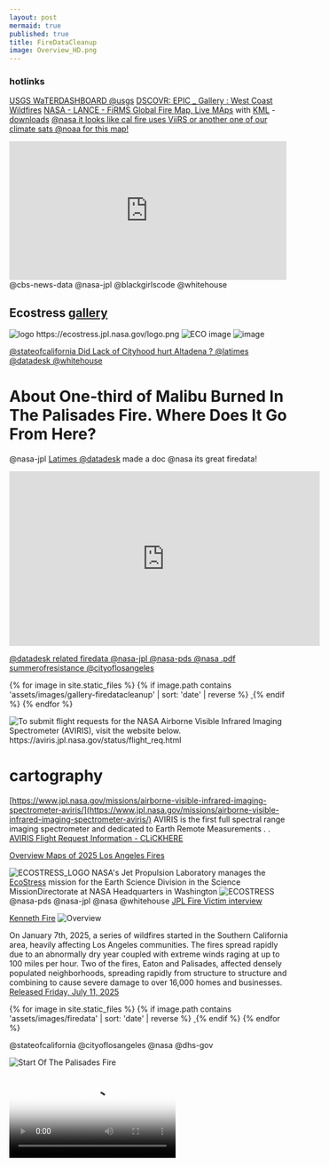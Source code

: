 ```yaml
---
layout: post
mermaid: true
published: true
title: FireDataCleanup
image: Overview_HD.png
---
```


### hotlinks
[USGS WaTERDASHBOARD @usgs](https://dashboard.waterdata.usgs.gov/app/nwd/en/)
[DSCOVR: EPIC _ Gallery : West Coast Wildfires](https://epic.gsfc.nasa.gov/galleries/2020/wildfires)
[NASA - LANCE - FiRMS Global Fire Map, Live MAps](https://firms.modaps.eosdis.nasa.gov/map/) with [KML](https://developers.google.com/kml) - [downloads](https://firms.modaps.eosdis.nasa.gov/active_fire/) [@nasa it looks like cal fire uses ViiRS or another one of our climate sats @noaa for this map!](https://www.fire.ca.gov/incidents)

<iframe src="https://www.facebook.com/plugins/post.php?href=https%3A%2F%2Fwww.facebook.com%2Fpermalink.php%3Fstory_fbid%3Dpfbid0N8xAJvGecruXKARbk9XMTWHi5MiEY1ebYTZ7uTpL7CneemwCfeALH6HB93DmUqfbl%26id%3D100084464911565&show_text=true&width=500" width="500" height="250" style="border:none;overflow:hidden" scrolling="no" frameborder="0" allowfullscreen="true" allow="autoplay; clipboard-write; encrypted-media; picture-in-picture; web-share"></iframe> @cbs-news-data @nasa-jpl @blackgirlscode @whitehouse

## Ecostress [gallery](https://ecostress.jpl.nasa.gov/wildfire_gallery)

<picture itemprop="event" itemtype="https://schema.org/Organization">
  <source src="https://ecostress.jpl.nasa.gov/downloads/gallery/00139_palisades_esi_map.png" type="image/png" />
  <source src="https://ecostress.jpl.nasa.gov/downloads/gallery/00139_palisades_esi_map.png" type="image/png" />
    <img itemprop="countryOfOrigin" itemtype="https://schema.org/Country" alt="logo https://ecostress.jpl.nasa.gov/logo.png" src="https://github.com/user-attachments/assets/f3d59612-1486-433a-b178-c3e0814f05fd"  />
</picture>
 
<img src="https://ecostress.jpl.nasa.gov/downloads/gallery/wildfire/00155_gifford_fire.png" alt="ECO image"/>


<img alt="image" src="https://github.com/user-attachments/assets/0b5fa1b9-1e5d-4eb1-bfad-4c31bf2a8968" />

[@stateofcalifornia Did Lack of Cityhood hurt Altadena ? @latimes @datadesk @whitehouse](https://ia601002.us.archive.org/9/items/interviewwith-dr-carol-stoker/21ALTADENA_EATON_FiRE_2feb686a-eb67-43fe-a787-b0ea4bc6e29e.pdf)

# About One-third of Malibu Burned In The Palisades Fire. Where Does It Go From Here?
@nasa-jpl [Latimes @datadesk](https://github.com/datadesk) made a doc @nasa its great firedata!

<iframe width="560" height="315" src="https://www.youtube.com/embed/0zsMg7gkC6Y?si=rU9ah5V22lcxwE6W" title="YouTube video player" frameborder="0" allow="accelerometer; autoplay; clipboard-write; encrypted-media; gyroscope; picture-in-picture; web-share" referrerpolicy="strict-origin-when-cross-origin" allowfullscreen></iframe>

[@datadesk related firedata @nasa-jpl @nasa-pds @nasa .pdf](https://ia601002.us.archive.org/9/items/interviewwith-dr-carol-stoker/0iceraidupdateSimpleScanStation20250813171923.pdf)
[summerofresistance @cityoflosangeles](https://ia601002.us.archive.org/9/items/interviewwith-dr-carol-stoker/1_6_20summerofresistanceSimpleScanStation20250620100012.pdf)

<div class="tupperware">
    
{% for image in site.static_files %}
    {% if image.path contains 'assets/images/gallery-firedatacleanup' | sort: 'date' | reverse %} 
        <a href="{{ site.baseurl }}{{ image.path }}" target="_blank">
            <img src="{{ site.baseurl }}{{ image.path }}" alt="" class="img-thumbnail" />
        </a>
    {% endif %}
{% endfor %}

</div>


<img alt="To submit flight requests for the NASA Airborne Visible Infrared Imaging Spectrometer (AVIRIS), visit the website below. https://aviris.jpl.nasa.gov/status/flight_req.html " src="https://aviris.jpl.nasa.gov/images/aviris_text2.png" />

# cartography


[https://www.jpl.nasa.gov/missions/airborne-visible-infrared-imaging-spectrometer-aviris/](https://www.jpl.nasa.gov/missions/airborne-visible-infrared-imaging-spectrometer-aviris/)
AVIRIS is the first full spectral range imaging spectrometer and dedicated to Earth Remote Measurements . . 
[AVIRIS Flight Request Information - CLiCKHERE](https://aviris.jpl.nasa.gov/status/flight_req.html)


[Overview Maps of 2025 Los Angeles Fires](https://svs.gsfc.nasa.gov/5568/)


![ECOSTRESS_LOGO](https://ecostress.jpl.nasa.gov/logo.png)
 NASA's Jet Propulsion Laboratory manages the [EcoStress](https://ecostress.jpl.nasa.gov/events/ecostress-satm-2025) mission for the Earth Science Division in the Science MissionDirectorate at NASA Headquarters in Washington
![ECOSTRESS](https://ecostress.jpl.nasa.gov/downloads/gallery/wildfire/00134_Wildfire_LA_area.png) @nasa-pds @nasa-jpl @nasa @whitehouse
[JPL Fire Victim interview](https://youtu.be/HrJl3sBOUo4?si=RxPGyj7hfKLXQepA)

[Kenneth Fire](https://x.com/thakasartu/status/1878981359525650928)
![Overview](https://svs.gsfc.nasa.gov/vis/a000000/a005500/a005568/Overview_HD.png)

On January 7th, 2025, a series of wildfires started in the Southern California area, heavily affecting Los Angeles communities. The fires spread rapidly due to an abnormally dry year coupled with extreme winds raging at up to 100 miles per hour. Two of the fires, Eaton and Palisades, affected densely populated neighborhoods, spreading rapidly from structure to structure and combining to cause severe damage to over 16,000 homes and businesses. [Released Friday, July 11, 2025](https://svs.gsfc.nasa.gov/5568/)

<div class="tupperware">
    
{% for image in site.static_files %}
    {% if image.path contains 'assets/images/firedata' | sort: 'date' | reverse %} 
        <a href="{{ site.baseurl }}{{ image.path }}" target="_blank">
            <img src="{{ site.baseurl }}{{ image.path }}" alt="" class="img-thumbnail" />
        </a>
    {% endif %}
{% endfor %}

</div>


@stateofcalifornia @cityoflosangeles
@nasa @dhs-gov 

![Start Of The Palisades Fire](https://svs.gsfc.nasa.gov/vis/a000000/a005500/a005568/Palisades_HD.png)


<video  controls poster="https://svs.gsfc.nasa.gov/vis/a000000/a005500/a005558/fire_spread_LA_only_2025_v52_2025-06-15_2314.02652.png">
  <source src="https://d2pn8kiwq2w21t.cloudfront.net/media/1-PIA23695_Bootleg_Fire.mp4" type="video/mp4" />
  
  Your browser does not support the video tag.
</video>

[Fires Tear Through Los Angeles](https://visibleearth.nasa.gov/images/153793/fires-tear-through-los-angeles)
Powerful Santa Ana winds and dry conditions contributed to the rapid spread of several brush fires in the county.
[ReadMoreSeemORe](https://visibleearth.nasa.gov/images/153793/fires-tear-through-los-angeles) 

[Palisades Fire reaches Brentwood, threatens San Fernando Valley @ktla youtube.com](https://youtu.be/DNkLoBtWFhA)

![EatonFire](https://svs.gsfc.nasa.gov/vis/a000000/a005500/a005568/Eaton_HD.png)


# GRACE and GRACE-FO track California's land water changes

[MAiN](https://grace.jpl.nasa.gov/resources/42/grace-and-grace-fo-track-californias-land-water-changes/) [RELATEDTWEET](https://x.com/RicoThaka/status/1882498520122548642)
<video  controls >
  <source src="https://grace.jpl.nasa.gov/rails/active_storage/blobs/redirect/eyJfcmFpbHMiOnsibWVzc2FnZSI6IkJBaHBBdFVDIiwiZXhwIjpudWxsLCJwdXIiOiJibG9iX2lkIn19--dac742eb358a1539ab5b7e1125a3bf91e5348bbc/grace_ca_water_2002-2023_seasonal_2160p.mp4?disposition=inline" type="video/mp4" />
  
  Your browser does not support the video tag.
</video>


NASA’s Gravity Recovery and Climate Experiment (GRACE, 2002 - 2017) mission, and its successor GRACE Follow-On (launched in 2018), map month-to-month changes in Earth's gravity field resulting from the movement of mass, such as water, near the surface of the planet. This animation shows how the total amount of water (snow, surface water, soil moisture, and groundwater) varies in space and time, with the passage of dry seasons and wet seasons as well as with flooding, drought, and transport due to water management. Blue colors represent wetter than average conditions (relative to 2004-2010), while red colors represent drier than average conditions. The yellow line in the graph on the left shows the evolution of the long-term inter-annual variations for the area outlined in yellow on the map (note: the average seasonal cycle has been removed).

The [Sacramento](https://earthobservatory.nasa.gov/images/8235/sacramento-san-joaquin-river-delta) and [San Joaquin River](https://www.jpl.nasa.gov/images/pia24691-sacramento-san-joaquin-river-delta-ca/) [basins](https://eoimages.gsfc.nasa.gov/images/imagerecords/8000/8235/sacramento_ast_2006120_lrg.jpg) are outlined [in](https://grace.jpl.nasa.gov/resources/21/occultmov/) yellow, and rivers and tributaries are shown as blue lines. The basins include California's Central Valley, the most productive agricultural region in the U.S. Repeated drought conditions and increased water use in California have led to a long-term decline of terrestrial water, interspersed with above-average precipitation periods (e.g., 2015/2016, 2022/2023) that have allowed some recovery of the land water storage.

Credit
NASA / JPL

<blockquote class="twitter-tweet" data-media-max-width="560"><p lang="en" dir="ltr">A view of the <a href="https://twitter.com/hashtag/EatonFire?src=hash&amp;ref_src=twsrc%5Etfw">#EatonFire</a> behind <a href="https://twitter.com/NASAJPL?ref_src=twsrc%5Etfw">@NASAJPL</a> Flight Projects Center. It feels like Armageddon around here <a href="https://t.co/pPWJ0B2rIB">pic.twitter.com/pPWJ0B2rIB</a></p>&mdash; Royce (@RobRoyce_) <a href="https://twitter.com/RobRoyce_/status/1877443901839069539?ref_src=twsrc%5Etfw">January 9, 2025</a></blockquote> <script async src="https://platform.twitter.com/widgets.js" charset="utf-8"></script> 

![Gg4FRxoWMAAZyje](https://github.com/user-attachments/assets/281bcf97-995d-4d21-844b-1ebe7906061a)

[RelatedMetaFACEBOOK](https://www.facebook.com/permalink.php?story_fbid=pfbid022AsmhjApmWb1uyuCR4YyMn4UsmUmUb46U3RvtPDFetd6KQCxcBmE5Bk8eT145eBTl&id=100084464911565) 

###
[Wildfires in Los Angeles, California](https://www.earthdata.nasa.gov/news/worldview-image-archive/wildfires-los-angeles-california) [Image captured on Jan 8, 2025](https://www.earthdata.nasa.gov/news/worldview-image-archive/wildfires-los-angeles-california)
[ECOSTRESS Data Incorporated Into New Wildfire Response Tool](https://www.jpl.nasa.gov/news/ecostress-data-incorporated-into-new-wildfire-response-tool/)

Current Emergency Incidents
Ongoing emergency responses in California, including all 10+ acre wildfires.[LiNK](https://www.fire.ca.gov/incidents) @stateofcalifornia 
<img  alt="image" src="https://github.com/user-attachments/assets/57c82f91-0335-4aa1-86c9-c71717008140" />

![palisadesfire_msi_20250107.jpg](https://eoimages.gsfc.nasa.gov/images/imagerecords/153000/153793/palisadesfire_msi_20250107.jpg)

![Palisades](https://eoimages.gsfc.nasa.gov/images/imagerecords/153000/153793/palisadesfire_msi_20250107_lrg.jpg)

![AViRiS](https://aviris.jpl.nasa.gov/images/aviris_text2.png)


---

# Scanned Articles
### EatonCanyon UpDates
[files](https://archive.org/download/2marvoyagerneptune-simple-scan-station-20250703162827-19) :: [Wiki](https://en.wikipedia.org/wiki/Eaton_Fire) :: [TALK](https://en.wikipedia.org/wiki/Talk:Eaton_Fire)
[How NASA’s Infrared Imaging Uncovered the True Extent of Eaton Fire Devastation](https://scitechdaily.com/how-nasas-infrared-imaging-uncovered-the-true-extent-of-eaton-fire-devastation/)

<iframe src="https://archive.org/embed/2marvoyagerneptune-simple-scan-station-20250703162827-19" width="400" height="700" frameborder="0" webkitallowfullscreen="true" mozallowfullscreen="true" allowfullscreen></iframe>



[Bass fires the L.A. fire chief, but her own smoldering political crisis is far from over @datadesk](https://www.latimes.com/california/story/2025-02-21/bass-fires-the-l-a-fure-chief-but-her-own-smoldering-political-crisis-is-far-from-over) [LA Mayor Karen Bass facing recall effort over handling of Palisades Fire](https://abc7.com/post/los-angeles-mayor-karen-bass-facing-recall-effort-handling-palisades-fire/16011643/)



[Water-HOLLYWOOD_RESiViOR](https://x.com/RicoThaka/status/1894538435429634256)
![TheWave JAn92025](https://pbs.twimg.com/media/GhSTJruasAAKFpe?format=png&name=4096x4096)

<blockquote class="twitter-tweet" data-media-max-width="560"><p lang="en" dir="ltr">🇺🇸 <a href="https://twitter.com/hashtag/LAFires?src=hash&amp;ref_src=twsrc%5Etfw">#LAFires</a> <a href="https://twitter.com/hashtag/CaliforniaFires?src=hash&amp;ref_src=twsrc%5Etfw">#CaliforniaFires</a> <a href="https://twitter.com/hashtag/Arson?src=hash&amp;ref_src=twsrc%5Etfw">#Arson</a> <a href="https://twitter.com/hashtag/DEW?src=hash&amp;ref_src=twsrc%5Etfw">#DEW</a> <a href="https://twitter.com/hashtag/LandGrab?src=hash&amp;ref_src=twsrc%5Etfw">#LandGrab</a> <a href="https://twitter.com/hashtag/DirectedEnergyWeapons?src=hash&amp;ref_src=twsrc%5Etfw">#DirectedEnergyWeapons</a> <a href="https://twitter.com/hashtag/WildFires?src=hash&amp;ref_src=twsrc%5Etfw">#WildFires</a> <a href="https://twitter.com/hashtag/PalisadesFire?src=hash&amp;ref_src=twsrc%5Etfw">#PalisadesFire</a> <a href="https://twitter.com/hashtag/LosAngelesFires?src=hash&amp;ref_src=twsrc%5Etfw">#LosAngelesFires</a> <a href="https://twitter.com/hashtag/California?src=hash&amp;ref_src=twsrc%5Etfw">#California</a> <a href="https://twitter.com/hashtag/LosAngeles?src=hash&amp;ref_src=twsrc%5Etfw">#LosAngeles</a> <a href="https://twitter.com/hashtag/Malibu?src=hash&amp;ref_src=twsrc%5Etfw">#Malibu</a> <a href="https://twitter.com/hashtag/SmartCity?src=hash&amp;ref_src=twsrc%5Etfw">#SmartCity</a> <a href="https://twitter.com/hashtag/Genocide?src=hash&amp;ref_src=twsrc%5Etfw">#Genocide</a> <br><br>Commie LA Mayor Karen Bass ‘Leaked Phone Call’<br><br>‘Read In Between The Lines…You Will Understand Soon <a href="https://t.co/4ruylR9J02">pic.twitter.com/4ruylR9J02</a></p>&mdash; 𝕁𝕒𝕕𝕖𝕕 (@Jaded42358177) <a href="https://twitter.com/Jaded42358177/status/1893625908436607336?ref_src=twsrc%5Etfw">February 23, 2025</a></blockquote> <script async src="https://platform.twitter.com/widgets.js" charset="utf-8"></script>

<iframe width="100%" height="300" scrolling="no" frameborder="no" allow="autoplay" src="https://w.soundcloud.com/player/?url=https%3A//api.soundcloud.com/tracks/1192830019&color=%23ff5500&auto_play=false&hide_related=false&show_comments=true&show_user=true&show_reposts=false&show_teaser=true&visual=true"></iframe><div style="font-size: 10px; color: #cccccc;line-break: anywhere;word-break: normal;overflow: hidden;white-space: nowrap;text-overflow: ellipsis; font-family: Interstate,Lucida Grande,Lucida Sans Unicode,Lucida Sans,Garuda,Verdana,Tahoma,sans-serif;font-weight: 100;"><a href="https://soundcloud.com/youngmoneybarbie" title="Nicki Minaj" target="_blank" style="color: #cccccc; text-decoration: none;">Nicki Minaj</a> · <a href="https://soundcloud.com/youngmoneybarbie/barbie-drip" title="Barbie Drip" target="_blank" style="color: #cccccc; text-decoration: none;">Barbie Drip</a></div>
<figure>
  <figcaption>Listen to Barbie Drip Nicki Minaj x:</figcaption>
  <audio controls src="https://archive.org/download/nicki-minaj-barbie-drip/Nicki%20Minaj-Barbie%20Drip.mp3"></audio>
  <a href="https://archive.org/download/nicki-minaj-barbie-drip/Nicki%20Minaj-Barbie%20Drip.mp3"> Download audio </a>
</figure>


![LAMBO-BARBZ](https://pbs.twimg.com/media/GhHpnQoXgAAXH2y?format=jpg&name=large)

![GAvin NEWSOM](https://pbs.twimg.com/media/GkhrgsCXcAAMsGx?format=jpg&name=medium)
California Gov Gavin Newsom has asked Congress to approve nearly $40 bn in aid to help LA recover from Jan’s devastating wildfires. Estimates of the Total economic loss from firestorm have been estimated to surpass $250 bn [The South Asian Times on X](https://x.com/TheSATimes/status/1893882483772358798) [WorldWideWeb-The SouthAsianTimes](https://www.thesouthasiantimes.info/)
[Mountains On Fire - CALiFORNiA 2025](https://x.com/selamolurm/status/1884319173649785335) [Video of #mandevillecanyon Jan31](https://x.com/BobRusbuldt/status/1885347275615944973) 
[Rashards Fire Report from the wildFire era 2025](https://x.com/RicoThaka/status/1881776470907076747)


![Palisades](https://pbs.twimg.com/media/Ggv0mFyXEAA0gs-?format=jpg&name=medium)

photo -[@JackQuillinTV](https://x.com/JackQuillinTV)

![PALiSADES_AREA](https://pbs.twimg.com/media/GjEDTfUbsAAmo3X?format=jpg&name=large) [RelatedTweet-BLACKBARBiES](https://x.com/RicoThaka/status/1887293510275244375)

---

# Tools 

[Global Human Built-up And Settlement Extent (HBASE) Dataset From Landsat](https://www.earthdata.nasa.gov/data/catalog/sedac-ciesin-sedac-ulandsat-hbase-v1-1.00)
[EatonCanyonFam](https://x.com/OC_Scanner/status/1878298424417689892)
![JPL_EVACUATiON](https://pbs.twimg.com/media/GhSTNU5bsAAlbSd?format=png&name=small)

@datadesk do you work for @nooa or @nasa @nasa-jpl @whitehouse or are you [repackaging](https://www.nasa.gov/nasa-brand-center/brand-guidelines/) the [data](https://www.cia.gov/readingroom/home) im not meddling, i just dont want to talk to strangers irl... -[rashard](https://rashardmro.github.io/mybinder/)
[datadesk/nasa-wildfires - https://palewi.re/docs/nasa-wildfires/](https://palewi.re/docs/nasa-wildfires/) Download wildfire hotspots detected by NASA satellites and the Fire Information for Resource Management System (FIRMS) [@noaa -wildfires](https://github.com/datadesk/noaa-wildfires) [https://github.com/`your_account_name/yourfork.git ](https://github.com/moonlover404/nasa-wildfires.git) + 
= [![Binder](https://mybinder.org/badge_logo.svg)](https://mybinder.org/v2/gh/ThakaRashard/rashardmro.git/HEAD) <~ your files inside! Thats [MyBinder](https://rashardmro.github.io/mybinder/) [https://mybinder.org/](https://mybinder.org/)
![image](https://github.com/user-attachments/assets/e5e20877-7f94-443e-b786-6856ae75c4d4)
![MyBinder](https://mybinder.org/static/logo.svg?v=fe52c40adc69454ba7536393f76ebd715e5fb75f5feafe16a27c47483eabf3311c14ed9fda905c49915d6dbf369ae68fb855a40dd05489a7b9542a9ee532e92b)

---
# interruptions, blocks, confusion


@stateofcalifornia @cityoflosangeles
@nasa @dhs-gov 

### DOXXED FOR THIS DATA

🚫 Sorry, this post was removed by [Reddit’s filters](https://www.blackhatworld.com/seo/sorry-this-post-was-removed-by-reddit-filters-what-it-means.1576859/).

<img  alt="DOXXED ON FACEBOOK AND REDDiT FOR THiS DATA" src="https://github.com/user-attachments/assets/c48f98da-1b79-488c-9358-05c5fde9a6e0" />


[![Twitter Follow](https://img.shields.io/badge/Social-@MAyorOfLA__-blue?style=social&logo=X)](https://twitter.com/@MayorOfLA) [![Twitter Follow](https://img.shields.io/badge/Social-@RepKarenBass__-blue?style=social&logo=X)](https://twitter.com/@RepKarenBass) [Commit 4a8760a](https://github.com/ricoThaka/rashardmro/commit/4a8760a2245ffc36f81b8b052a70d21690c16d9a) [![Twitter Follow](https://img.shields.io/badge/Social-@LaurieofMars__-blue?style=social&logo=X)](https://twitter.com/@LaurieofMars)

[https://svs.gsfc.nasa.gov/5568/](https://svs.gsfc.nasa.gov/5568/)
Visualizations by:
[https://svs.gsfc.nasa.gov/5558/](https://svs.gsfc.nasa.gov/5558/)

[Zoey N. Armstrong](https://svs.gsfc.nasa.gov/search/)

Visualizations by:

[Cindy Starr](https://svs.gsfc.nasa.gov/search/?people=Cindy%20Starr)

    Scientific consulting by:

[Doug C. Morton](https://svs.gsfc.nasa.gov/search/?people=Doug%20C.%20Morton)
@nasa @cityoflosangeles @stateofcalifornia @atfweb


<blockquote class="reddit-embed-bq" style="height:500px" data-embed-height="378"><a href="https://www.reddit.com/r/nasa/comments/1mbnt8i/spread_of_the_palisades_and_eaton_fires_january/">Spread of the Palisades and Eaton Fires - January 2025</a><br> by<a href="https://www.reddit.com/user/Dizzy-Decision-2115/">u/Dizzy-Decision-2115</a> in<a href="https://www.reddit.com/r/nasa/">nasa</a></blockquote><script async="" src="https://embed.reddit.com/widgets.js" charset="UTF-8"></script>

<img  alt="image" src="https://github.com/user-attachments/assets/2cc6009d-73c6-4c7b-b438-55ef52eb0d1f" />

<blockquote class="twitter-tweet"><p lang="en" dir="ltr"><a href="https://t.co/yRYjz7ac5K">https://t.co/yRYjz7ac5K</a> <a href="https://twitter.com/SpaceForceDoD?ref_src=twsrc%5Etfw">@SpaceForceDoD</a> <a href="https://twitter.com/hashtag/HappyEaster2025?src=hash&amp;ref_src=twsrc%5Etfw">#HappyEaster2025</a> <a href="https://twitter.com/Normani?ref_src=twsrc%5Etfw">@normani</a> <a href="https://twitter.com/BlackGirlsCode?ref_src=twsrc%5Etfw">@BlackGirlsCode</a> <a href="https://twitter.com/USSF_SSC?ref_src=twsrc%5Etfw">@USSF_SSC</a> <a href="https://t.co/i14IpyLUXk">https://t.co/i14IpyLUXk</a> <a href="https://t.co/FjwlsLQ5TT">https://t.co/FjwlsLQ5TT</a> <a href="https://twitter.com/_FloMilli?ref_src=twsrc%5Etfw">@_FloMilli</a> <a href="https://twitter.com/NASAJPL?ref_src=twsrc%5Etfw">@NASAJPL</a> <a href="https://twitter.com/LACityView35?ref_src=twsrc%5Etfw">@LACityView35</a> lets correct annie, it&#39;s old 1937 <a href="https://twitter.com/LACo_DPSS?ref_src=twsrc%5Etfw">@LACo_DPSS</a> <a href="https://twitter.com/hot1079atl?ref_src=twsrc%5Etfw">@hot1079atl</a> <a href="https://t.co/a2gsaDa22N">pic.twitter.com/a2gsaDa22N</a></p>&mdash; ricoThaka (@RicoThaka) <a href="https://twitter.com/RicoThaka/status/1913702406631899203?ref_src=twsrc%5Etfw">April 19, 2025</a></blockquote> <script async src="https://platform.twitter.com/widgets.js" charset="utf-8"></script>
![LAMBO-BARBZ](https://pbs.twimg.com/media/GhHpnQoXgAAXH2y?format=jpg&name=large)

<blockquote class="twitter-tweet" data-media-max-width="560"><p lang="en" dir="ltr"><a href="https://twitter.com/hashtag/GM?src=hash&amp;ref_src=twsrc%5Etfw">#GM</a> <a href="https://twitter.com/NASAJPL?ref_src=twsrc%5Etfw">@NASAJPL</a> <a href="https://twitter.com/CAL_FIRE?ref_src=twsrc%5Etfw">@CAL_FIRE</a> <a href="https://twitter.com/LACityCouncil?ref_src=twsrc%5Etfw">@LACityCouncil</a> <a href="https://twitter.com/LADWP?ref_src=twsrc%5Etfw">@LADWP</a> , <a href="https://twitter.com/ISS_Research?ref_src=twsrc%5Etfw">@ISS_Research</a> is telling us we have <a href="https://twitter.com/hashtag/PalisadesFire?src=hash&amp;ref_src=twsrc%5Etfw">#PalisadesFire</a> ! <a href="https://twitter.com/hashtag/morninBae?src=hash&amp;ref_src=twsrc%5Etfw">#morninBae</a> <a href="https://twitter.com/Normani?ref_src=twsrc%5Etfw">@normani</a> the shitty film crew left a light shining like <a href="https://twitter.com/hashtag/AlBundyShoW?src=hash&amp;ref_src=twsrc%5Etfw">#AlBundyShoW</a><br> <a href="https://twitter.com/Latto?ref_src=twsrc%5Etfw">@latto</a>! <a href="https://twitter.com/LAFD?ref_src=twsrc%5Etfw">@lafd</a><br> <a href="https://t.co/R4H8mOPoPs">https://t.co/R4H8mOPoPs</a>: <a href="https://t.co/9S5ds0CTp9">pic.twitter.com/9S5ds0CTp9</a></p>&mdash; ricoThaka (@RicoThaka) <a href="https://twitter.com/RicoThaka/status/1889325018687099339?ref_src=twsrc%5Etfw">February 11, 2025</a></blockquote> <script async src="https://platform.twitter.com/widgets.js" charset="utf-8"></script>
[OrginTwT](https://x.com/PribicevicU/status/1878539382887428451)

[JRE SUSPICIOUS Apollo 11 Post Flight Press Conference](https://youtu.be/YymcF6gDd28?si=YNRP198kJF8hpy4f) [Apollo 11 Press Conference](https://www.youtube.com/watch?v=BI_ZehPOMwI) [APOLLO 10 MISSION "GREEN LIGHT FOR A LUNAR LANDING" 1969 NASA FILM 42864](https://www.youtube.com/watch?v=CNNsIok9BEo) [1966 MIT TV SHOW "SCIENCE REPORTER" RETURNING FROM THE MOON APOLLO PROGRAM 77454](https://www.youtube.com/watch?v=Nl8t-sUFuVM) [LANGLEY Impact Basin (Building 1192)](https://www.nasa.gov/centers-and-facilities/langley/impact-basin-building-1192/)

[wiki](https://en.wikipedia.org/wiki/Apollo_program)

@blackgirlscode
Sim City 2000
<iframe src="https://archive.org/embed/psx_simcit2k" width="560" height="384" frameborder="0" webkitallowfullscreen="true" mozallowfullscreen="true" allowfullscreen></iframe>

